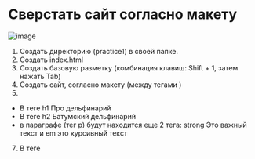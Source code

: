 # Сверстать сайт согласно макету
![image](https://user-images.githubusercontent.com/113675674/197479222-77dba378-6869-4b9e-9e88-5f0732c772bd.png)

1. Создать директорию (practice1) в своей папке.
2. Создать index.html
3. Создать базовую разметку (комбинация клавиш: Shift + 1, затем нажать Tab)
4. Создать сайт, согласно макету (между тегами <body> </body>)
5. 
- В теге h1 Про дельфинарий  
-  В теге h2 Батумский дельфинарий  
-  в параграфе (тег р) будут находится еще 2 тега: strong Это важный текст  и em это курсивный текст  
7. В теге <title> изменить название сайта: "Батумский дельфинарий"
8. В src картинки (тег img) можно вставить следующий адрес https://georgiantravelguide.com/storage/files/batumis-delfinariumi-batumi-dolphinarium-batumskiy-delfinariy-delfiny-1.jpg
9. После картинки идут 2 параграфа (тег р) с текстом Lorem внутри
10. Вставить ссылку (тег а) с текстом "Батумский дельфинарий"
